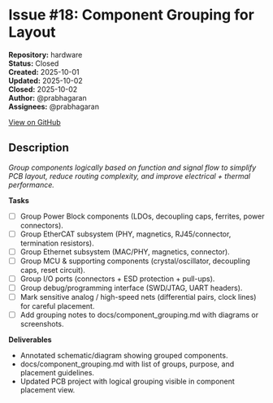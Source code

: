 # Issue #18: Component Grouping for Layout

**Repository:** hardware  
**Status:** Closed  
**Created:** 2025-10-01  
**Updated:** 2025-10-02  
**Closed:** 2025-10-02  
**Author:** @prabhagaran  
**Assignees:** @prabhagaran  

[View on GitHub](https://github.com/Simtestlab/hardware/issues/18)

## Description

_Group components logically based on function and signal flow to simplify PCB layout, reduce routing complexity, and improve electrical + thermal performance._

**Tasks**

- [ ]  Group Power Block components (LDOs, decoupling caps, ferrites, power connectors).
- [ ]  Group EtherCAT subsystem (PHY, magnetics, RJ45/connector, termination resistors).
- [ ]  Group Ethernet subsystem (MAC/PHY, magnetics, connector).
- [ ]  Group MCU & supporting components (crystal/oscillator, decoupling caps, reset circuit).
- [ ]  Group I/O ports (connectors + ESD protection + pull-ups).
- [ ]  Group debug/programming interface (SWD/JTAG, UART headers).
- [ ]  Mark sensitive analog / high-speed nets (differential pairs, clock lines) for careful placement.
- [ ]  Add grouping notes to docs/component_grouping.md with diagrams or screenshots.

**Deliverables**

- Annotated schematic/diagram showing grouped components.
- docs/component_grouping.md with list of groups, purpose, and placement guidelines.
- Updated PCB project with logical grouping visible in component placement view.